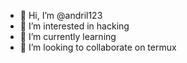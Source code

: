 - 👋 Hi, I’m @andril123
- 👀 I’m interested in hacking
- 🌱 I’m currently learning 
- 💞️ I’m looking to collaborate on termux 


<!---
andril123/andril123 is a ✨ special ✨ repository because its `README.md` (this file) appears on your GitHub profile.
You can click the Preview link to take a look at your changes.
--->
